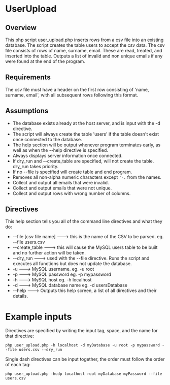 # UserUpload

## Overview
This php script user_upload.php inserts rows from a csv file into an existing database.
The script creates the table users to accept the csv data.
The csv file consists of rows of name, surname, email. These are read, treated, and inserted into the table.
Outputs a list of invalid and non unique emails if any were found at the end of the program.

## Requirements
The csv file must have a header on the first row consisting of 'name, surname, email', with all subsequent rows following this format.

## Assumptions
- The database exists already at the host server, and is input with the -d directive.
- The script will always create the table 'users' if the table doesn't exist once connected to the database.
- The help section will be output whenever program terminates early, as well as when the --help directive is specified.
- Always displays server information once connected.
- If dry_run and --create_table are specified, will not create the table. dry_run takes priority.
- If no --file is specified will create table and end program.
- Removes all non-alpha numeric characters except ```'-.``` from the names.
- Collect and output all emails that were invalid.
- Collect and output emails that were not unique.
- Collect and output rows with wrong number of columns.


## Directives
This help section tells you all of the command line directives and what they do:
- --file [csv file name] ---> this is the name of the CSV to be parsed. eg. --file users.csv
- --create_table ---> this will cause the MySQL users table to be built and no further action will be taken.
- --dry_run ---> used with the --file directive. Runs the script and executes all functions but does not update the database.
- -u ---> MySQL username. eg. -u root
- -p ---> MySQL password eg. -p mypassword
- -h ---> MySQL host eg. -h localhost
- -d ---> MySQL database name eg. -d usersDatabase
- --help ---> Outputs this help screen, a list of all directives and their details.


# Example inputs

Directives are specified by writing the input tag, space, and the name for that directive:

```php user_upload.php -h localhost -d myDatabase -u root -p mypassword --file users.csv --dry_run```

Single dash directives can be input together, the order must follow the order of each tag:

```php user_upload.php -hudp localhost root myDatabase myPassword --file users.csv```



